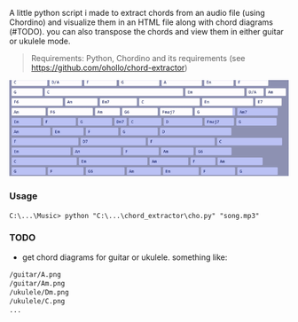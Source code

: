 A little python script i made to extract chords from an audio file (using Chordino) and visualize them in an HTML file along with chord diagrams (#TODO). you can also transpose the chords and view them in either guitar or ukulele mode.

> Requirements: Python, Chordino and its requirements (see https://github.com/ohollo/chord-extractor)

![Example](example.gif)

### Usage

```
C:\...\Music> python "C:\...\chord_extractor\cho.py" "song.mp3"
```

### TODO

- get chord diagrams for guitar or ukulele. something like:

```
/guitar/A.png
/guitar/Am.png
/ukulele/Dm.png
/ukulele/C.png
...
```


